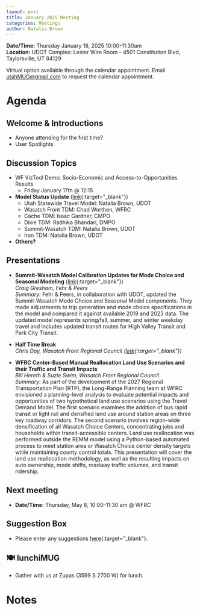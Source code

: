 ```yaml
---
layout: post
title: January 2025 Meeting
categories: Meetings
author: Natalia Brown
---
```


**Date/Time:** Thursday January 16, 2025 10:00-11:30am  
**Location:** UDOT Complex: Lester Wire Room - 4501 Constitution Blvd, Taylorsville, UT 84129

Virtual option available through the calendar appointment. Email utahMUG@gmail.com to request the calendar appointment.

# Agenda

## Welcome & Introductions 
- Anyone attending for the first time?
- User Spotlights

## Discussion Topics 
- WF VizTool Demo: Socio-Economic and Access-to-Opportunities Results
  - Friday January 17th @ 12:15.
- **Model Status Update** ([link](https://docs.google.com/presentation/d/10oamHc9ogYgSUA8_kOSH9_BzyWuUlVTWjH_W7XGcx7w/edit?usp=sharing){:target="_blank"})
  - Utah Statewide Travel Model: Natalia Brown, UDOT
  - Wasatch Front TDM: Chad Worthen, WFRC
  - Cache TDM: Isaac Gardner, CMPO
  - Dixie TDM: Radhika Bhandari, DMPO
  - Summit-Wasatch TDM: Natalia Brown, UDOT
  - Iron TDM: Natalia Brown, UDOT
- **Others?**

## Presentations

* **Summit-Wasatch Model Calibration Updates for Mode Choice and Seasonal Modeling** ([link](https://docs.google.com/presentation/d/1UEnYdN2vPsOHB-ob13vMn-PQXaHyqYeD/edit?usp=drive_link&ouid=114966978052404666809&rtpof=true&sd=true){:target="_blank"})<br/>*Craig Gresham, Fehr & Peers*<br/>*Summary:* Fehr & Peers, in collaboration with UDOT, updated the Summit-Wasatch Mode Choice and Seasonal Model components.  They made adjustments to trip generation and mode choice specifications in the model and compared it against available 2019 and 2023 data.  The updated model represents spring/fall, summer, and winter weekday travel and includes updated transit routes for High Valley Transit and Park City Transit.

* **Half Time Break**<br>*Chris Day, Wasatch Front Regional Council ([link](https://docs.google.com/presentation/d/1YW3OPPTMQzOIcl96ROmfDEcsgaMATge1ndNsdIAlHt8/edit#slide=id.p){:target="_blank"})*

* **WFRC Center-Based Manual Reallocation Land Use Scenarios and their Traffic and Transit Impacts**<br/>*Bill Hereth & Suzie Swim, Wasatch Front Regional Council*<br/>*Summary:* As part of the development of the 2027 Regional Transportation Plan (RTP), the Long-Range Planning team at WFRC envisioned a planning-level analysis to evaluate potential impacts and opportunities of two hypothetical land use scenarios using the Travel Demand Model. The first scenario examines the addition of bus rapid transit or light rail and densified land use around station areas on three key roadway corridors. The second scenario involves region-wide densification of all Wasatch Choice Centers, concentrating jobs and households within transit-accessible centers. Land use reallocation was performed outside the REMM model using a Python-based automated process to meet station area or Wasatch Choice center density targets while maintaining county control totals. This presentation will cover the land use reallocation methodology, as well as the resulting impacts on auto ownership, mode shifts, roadway traffic volumes, and transit ridership.

## Next meeting
* **Date/Time:** Thursday, May 8, 10:00-11:30 am @ WFRC

## Suggestion Box
- Please enter any suggestions [here](https://forms.gle/jv6GNKzSMeUwM2M69){:target="_blank"}.

## 🍽 lunchiMUG
- Gather with us at Zupas (3599 S 2700 W) for lunch.

# Notes